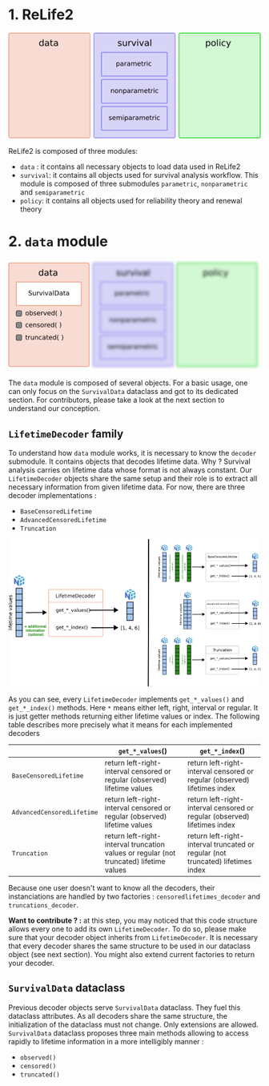 # 1. ReLife2

![](../img/relife_modules.png)

ReLife2 is composed of three modules:

- `data` : it contains all necessary objects to load data used in ReLife2
- `survival`: it contains all objects used for survival analysis workflow. This module is composed of three submodules `parametric`, `nonparametric` and `semiparametric`  
- `policy`: it contains all objects used for reliability theory and renewal theory


# 2. `data` module

![](../img/relife_data.png)

The `data` module is composed of several objects. For a basic usage, one can only focus on the `SurvivalData` dataclass and got to its dedicated section. For contributors, please take a look at the next section to understand our conception.

## `LifetimeDecoder` family

To understand how `data` module works, it is necessary to know the `decoder` submodule. It contains objects that decodes lifetime data. Why ? Survival analysis carries on lifetime data whose format is not always constant. Our `LifetimeDecoder` objects share the same setup and their role is to extract all necessary information from given lifetime data. For now, there are three decoder implementations :

- `BaseCensoredLifetime`
- `AdvancedCensoredLifetime`
- `Truncation`

![](../img/data_decoder.png)

As you can see, every `LifetimeDecoder` implements `get_*_values()` and `get_*_index()` methods. Here `*` means either left, right, interval or regular. It is just getter methods returning either lifetime values or index. The following table describes more precisely what it means for each implemented decoders

| |`get_*_values`()|`get_*_index`()|
|-|-|-|
|`BaseCensoredLifetime`|return left-right-interval censored or regular (observed) lifetime values|return left-right-interval censored or regular (observed) lifetimes index|
|`AdvancedCensoredLifetime`|return left-right-interval censored or regular (observed) lifetime values|return left-right-interval censored or regular (observed) lifetimes index|
|`Truncation`|return left-right-interval truncation values or regular (not truncated) lifetime values|return left-right-interval truncated or regular (not truncated) lifetimes index|

Because one user doesn't want to know all the decoders, their instanciations are handled by two factories : `censoredlifetimes_decoder` and `truncations_decoder`.

**Want to contribute ? :** at this step, you may noticed that this code structure allows every one to add its own `LifetimeDecoder`. To do so, please make sure that your decoder object inherits from `LifetimeDecoder`. It is necessary that every decoder shares the same structure to be used in our dataclass object (see next section). You might also extend current factories to return your decoder. 


## `SurvivalData` dataclass

Previous decoder objects serve `SurvivalData` dataclass. They fuel this dataclass attributes. As all decoders share the same structure, the initialization of the dataclass must not change. Only extensions are allowed.
`SurvivalData` dataclass proposes three main methods allowing to access rapidly to lifetime information in a more intelligibly manner :

- `observed()`
- `censored()`
- `truncated()`

